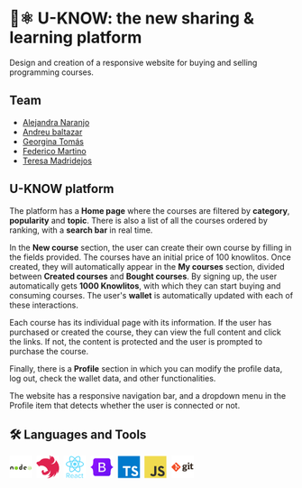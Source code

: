 
# :monkey::atom_symbol: U-KNOW: the new sharing & learning platform 

Design and creation of a responsive website for buying and selling programming courses.

## Team

- [Alejandra Naranjo](https://github.com/Alens678)
- [Andreu baltazar](https://github.com/andreubltzr)
- [Georgina Tomás](https://github.com/GeorginaTS)
- [Federico Martino](https://github.com/Federicojaviermartino)
- [Teresa Madridejos](https://github.com/teresamadridejos)

## U-KNOW platform

The platform has a **Home page** where the courses are filtered by **category**, **popularity** and **topic**. There is also a list of all the courses ordered by ranking, with a **search bar** in real time. 

In the **New course** section, the user can create their own course by filling in the fields provided. The courses have an initial price of 100 knowlitos. Once created, they will automatically appear in the **My courses** section, divided between **Created courses** and **Bought courses**. By signing up, the user automatically gets **1000 Knowlitos**, with which they can start buying and consuming courses. The user's **wallet** is automatically updated with each of these interactions.

Each course has its individual page with its information. If the user has purchased or created the course, they can view the full content and click the links. If not, the content is protected and the user is prompted to purchase the course.

Finally, there is a **Profile** section in which you can modify the profile data, log out, check the wallet data, and other functionalities.
 
The website has a responsive navigation bar, and a dropdown menu in the Profile item that detects whether the user is connected or not.


## :hammer_and_wrench: Languages and Tools

<div>
   <img src="https://github.com/devicons/devicon/blob/master/icons/nodejs/nodejs-original-wordmark.svg" title="Node" alt="Node" width="40" height="40"/>&nbsp;
  <img src="https://github.com/devicons/devicon/blob/master/icons/nestjs/nestjs-plain.svg" title="NestJS" alt="NestJS" width="40" height="40"/>&nbsp;
  <img src="https://github.com/devicons/devicon/blob/master/icons/react/react-original-wordmark.svg" title="React" alt="React" width="40" height="40"/>&nbsp;
  <img src="https://github.com/devicons/devicon/blob/master/icons/bootstrap/bootstrap-original.svg" title="Bootstrap" alt="Bootstrap" width="40" height="40"/>&nbsp;
  <img src="https://github.com/devicons/devicon/blob/master/icons/typescript/typescript-original.svg" title="TypeScript" alt="HTML" width="40" height="40"/>&nbsp;
  <img src="https://github.com/devicons/devicon/blob/master/icons/javascript/javascript-original.svg" title="JavaScript" alt="JavaScript" width="40" height="40"/>&nbsp;
  <img src="https://github.com/devicons/devicon/blob/master/icons/git/git-original-wordmark.svg" title="Git" **alt="Git" width="40" height="40"/>
</div>
